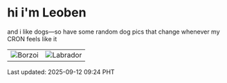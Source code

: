 # hi i'm Leoben

and i like dogs—so have some random dog pics that change whenever my CRON feels like it

|  |  |
|--------|----------|
| ![Borzoi](https://random-dog-vercel.vercel.app/api/random-borzoi?v=1757640272) | ![Labrador](https://random-dog-vercel.vercel.app/api/random-labrador?v=1757640272) |

Last updated: 2025-09-12 09:24 PHT
